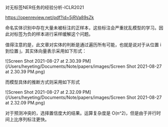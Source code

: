 对无标签NER任务的经验分析-ICLR2021

https://openreview.net/pdf?id=5jRVa89sZk

命名实体识别中存在大量未被标注的正样本，这些标注会严重扰乱模型的学习。因此对标签为负的样本进行采样缓解这个问题。

值得注意的是，此文章对实体的判断是通过遍历所有可能，也就是说对于从位置 i 到位置 j，其实体向量表示采用如下形式：

![Screen Shot 2021-08-27 at 2.30.39 PM](/Users/heyeting/Documents/Note/papers/images/Screen Shot 2021-08-27 at 2.30.39 PM.png)

而模型具体的推断方式则采用如下形式

![Screen Shot 2021-08-27 at 2.32.09 PM](/Users/heyeting/Documents/Note/papers/images/Screen Shot 2021-08-27 at 2.32.09 PM.png)



对于预测冲突的，选择置信度大的结果。运算复杂度是 O(n^2)，但是由于并行时间上比序列标注更快。

